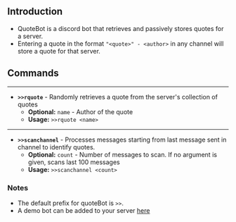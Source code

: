 ## Introduction
- QuoteBot is a discord bot that retrieves and passively stores quotes for a server.
- Entering a quote in the format `"<quote>" - <author>` in any channel will store a quote for that server.

## Commands
---
- **`>>rquote`** - Randomly retrieves a quote from the server's collection of quotes
  - **Optional:** `name` - Author of the quote
  - **Usage:** `>>rquote <name>`
---
- **`>>scanchannel`** - Processes messages starting from last message sent in channel to identify quotes. 
  - **Optional:** `count` - Number of messages to scan. If no argument is given, scans last 100 messages
  - **Usage:** `>>scanchannel <count>`
### Notes
- The default prefix for quoteBot is `>>`.
- A demo bot can be added to your server [here](https://discord.com/api/oauth2/authorize?client_id=772278723645800468&permissions=8&scope=bot) 
